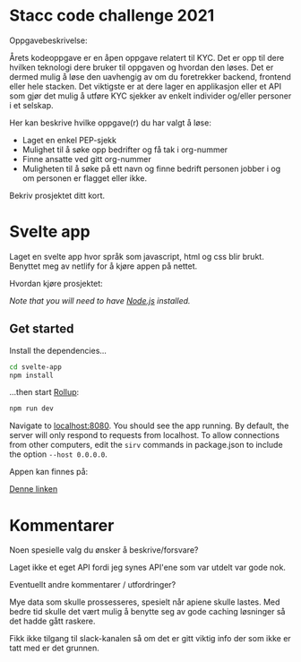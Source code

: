 # Stacc code challenge 2021

Oppgavebeskrivelse:

Årets kodeoppgave er en åpen oppgave relatert til KYC. Det er opp til dere hvilken teknologi dere bruker til oppgaven og hvordan den løses. Det er dermed mulig å løse den uavhengig av om du foretrekker backend, frontend eller hele stacken. Det viktigste er at dere lager en applikasjon eller et API som gjør det mulig å utføre KYC sjekker av enkelt individer og/eller personer i et selskap.

Her kan beskrive hvilke oppgave(r) du har valgt å løse:
- Laget en enkel PEP-sjekk
- Mulighet til å søke opp bedrifter og få tak i org-nummer
- Finne ansatte ved gitt org-nummer
- Muligheten til å søke på ett navn og finne bedrift personen jobber i og om personen er flagget eller ikke.


Bekriv prosjektet ditt kort.
# Svelte app

Laget en svelte app hvor språk som javascript, html og css blir brukt. Benyttet meg av netlify for å kjøre appen på nettet.


Hvordan kjøre prosjektet:

*Note that you will need to have [Node.js](https://nodejs.org) installed.*

## Get started

Install the dependencies...

```bash
cd svelte-app
npm install
```

...then start [Rollup](https://rollupjs.org):

```bash
npm run dev
```
Navigate to [localhost:8080](http://localhost:8080). You should see the app running. 
By default, the server will only respond to requests from localhost. To allow connections from other computers, edit the `sirv` commands in package.json to include the option `--host 0.0.0.0`.


Appen kan finnes på:

[Denne linken](https://priceless-liskov-57f860.netlify.app/)


# Kommentarer

Noen spesielle valg du ønsker å beskrive/forsvare?

Laget ikke et eget API fordi jeg synes API'ene som var utdelt var gode nok.

Eventuellt andre kommentarer / utfordringer?

Mye data som skulle prossesseres, spesielt når apiene skulle lastes. Med bedre tid skulle det vært mulig å benytte seg av gode caching løsninger så det hadde gått raskere.

Fikk ikke tilgang til slack-kanalen så om det er gitt viktig info der som ikke er tatt med er det grunnen.

